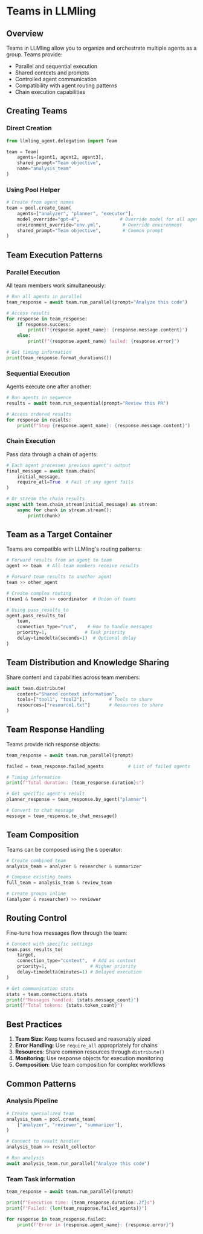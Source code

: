 # Teams in LLMling

## Overview

Teams in LLMling allow you to organize and orchestrate multiple agents as a group. Teams provide:
- Parallel and sequential execution
- Shared contexts and prompts
- Controlled agent communication
- Compatibility with agent routing patterns
- Chain execution capabilities

## Creating Teams

### Direct Creation

```python
from llmling_agent.delegation import Team

team = Team(
    agents=[agent1, agent2, agent3],
    shared_prompt="Team objective",
    name="analysis_team"
)
```

### Using Pool Helper

```python
# Create from agent names
team = pool.create_team(
    agents=["analyzer", "planner", "executor"],
    model_override="gpt-4",               # Override model for all agents
    environment_override="env.yml",        # Override environment
    shared_prompt="Team objective",        # Common prompt
)
```

## Team Execution Patterns

### Parallel Execution

All team members work simultaneously:

```python
# Run all agents in parallel
team_response = await team.run_parallel(prompt="Analyze this code")

# Access results
for response in team_response:
    if response.success:
        print(f"{response.agent_name}: {response.message.content}")
    else:
        print(f"{response.agent_name} failed: {response.error}")

# Get timing information
print(team_response.format_durations())
```

### Sequential Execution

Agents execute one after another:

```python
# Run agents in sequence
results = await team.run_sequential(prompt="Review this PR")

# Access ordered results
for response in results:
    print(f"Step {response.agent_name}: {response.message.content}")
```

### Chain Execution

Pass data through a chain of agents:

```python
# Each agent processes previous agent's output
final_message = await team.chain(
    initial_message,
    require_all=True  # Fail if any agent fails
)

# Or stream the chain results
async with team.chain_stream(initial_message) as stream:
    async for chunk in stream.stream():
        print(chunk)
```

## Team as a Target Container

Teams are compatible with LLMling's routing patterns:

```python
# Forward results from an agent to team
agent >> team  # All team members receive results

# Forward team results to another agent
team >> other_agent

# Create complex routing
(team1 & team2) >> coordinator  # Union of teams

# Using pass_results_to
agent.pass_results_to(
    team,
    connection_type="run",    # How to handle messages
    priority=1,              # Task priority
    delay=timedelta(seconds=1)  # Optional delay
)
```

## Team Distribution and Knowledge Sharing

Share content and capabilities across team members:

```python
await team.distribute(
    content="Shared context information",
    tools=["tool1", "tool2"],         # Tools to share
    resources=["resource1.txt"]       # Resources to share
)
```

## Team Response Handling

Teams provide rich response objects:

```python
team_response = await team.run_parallel(prompt)

failed = team_response.failed_agents         # List of failed agents

# Timing information
print(f"Total duration: {team_response.duration}s")

# Get specific agent's result
planner_response = team_response.by_agent("planner")

# Convert to chat message
message = team_response.to_chat_message()
```

## Team Composition

Teams can be composed using the `&` operator:

```python
# Create combined team
analysis_team = analyzer & researcher & summarizer

# Compose existing teams
full_team = analysis_team & review_team

# Create groups inline
(analyzer & researcher) >> reviewer
```

## Routing Control

Fine-tune how messages flow through the team:

```python
# Connect with specific settings
team.pass_results_to(
    target,
    connection_type="context",  # Add as context
    priority=1,                # Higher priority
    delay=timedelta(minutes=1) # Delayed execution
)

# Get communication stats
stats = team.connections.stats
print(f"Messages handled: {stats.message_count}")
print(f"Total tokens: {stats.token_count}")
```

## Best Practices

1. **Team Size**: Keep teams focused and reasonably sized
2. **Error Handling**: Use `require_all` appropriately for chains
3. **Resources**: Share common resources through `distribute()`
4. **Monitoring**: Use response objects for execution monitoring
5. **Composition**: Use team composition for complex workflows

## Common Patterns

### Analysis Pipeline

```python
# Create specialized team
analysis_team = pool.create_team(
    ["analyzer", "reviewer", "summarizer"],
)

# Connect to result handler
analysis_team >> result_collector

# Run analysis
await analysis_team.run_parallel("Analyze this code")
```

### Team Task information

```python
team_response = await team.run_parallel(prompt)

print(f"Execution time: {team_response.duration:.2f}s")
print(f"Failed: {len(team_response.failed_agents)}")

for response in team_response.failed:
    print(f"Error in {response.agent_name}: {response.error}")
```
